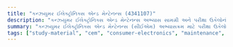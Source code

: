 ```yaml
---
title: "કન્ઝ્યુમર ઈલેક્ટ્રોનિક્સ એન્ડ મેન્ટેનન્સ (4341107)"
description: "કન્ઝ્યુમર ઈલેક્ટ્રોનિક્સ એન્ડ મેન્ટેનન્સ અભ્યાસ સામગ્રી અને પરીક્ષા ઉકેલોનો સંગ્રહ"
summary: "કન્ઝ્યુમર ઈલેક્ટ્રોનિક્સ એન્ડ મેન્ટેનન્સ (સીઈએમ) અભ્યાસક્રમ માટે પરીક્ષા ઉકેલો અને અભ્યાસ સામગ્રીનો વ્યાપક સંગ્રહ"
tags: ["study-material", "cem", "consumer-electronics", "maintenance", "exam-solutions", "4341107"]
---
```

